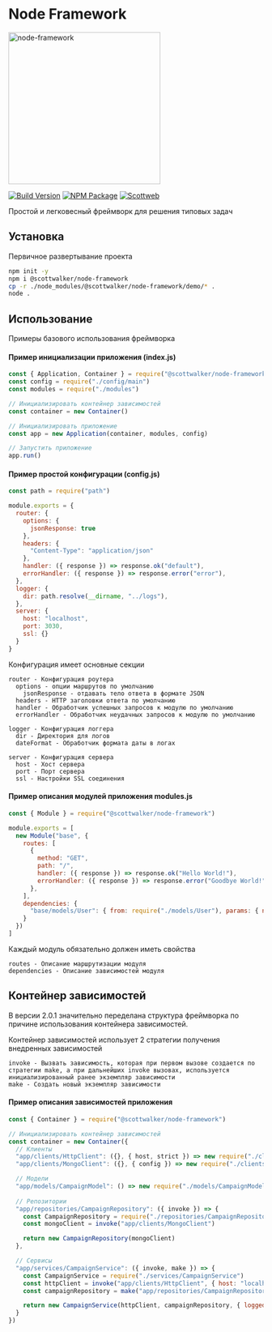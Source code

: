 # Node Framework

<img src="https://nodejs.org/static/images/logos/nodejs-new-pantone-black.svg" alt="node-framework" width="300"/>

[![Build Version](https://img.shields.io/github/package-json/v/scottwalker87/node-framework?style=for-the-badge)](https://github.com/scottwalker87/node-framework)
[![NPM Package](https://img.shields.io/npm/v/@scottwalker/node-framework?style=for-the-badge)](https://www.npmjs.com/package/@scottwalker/node-framework)
[![Scottweb](https://img.shields.io/badge/Scottweb-Web%20Development-red?style=for-the-badge)](http://scottweb.ru/)

Простой и легковесный фреймворк для решения типовых задач

## Установка
Первичное развертывание проекта
```bash
npm init -y
npm i @scottwalker/node-framework
cp -r ./node_modules/@scottwalker/node-framework/demo/* .
node .
```
## Использование
Примеры базового использования фреймворка

#### Пример инициализации приложения **(index.js)**
```js
const { Application, Container } = require("@scottwalker/node-framework")
const config = require("./config/main")
const modules = require("./modules")

// Инициализировать контейнер зависимостей
const container = new Container()

// Инициализировать приложение
const app = new Application(container, modules, config)

// Запустить приложение
app.run()
```

#### Пример простой конфигурации **(config.js)**
```js
const path = require("path")

module.exports = {
  router: {
    options: {
      jsonResponse: true
    },
    headers: {
      "Content-Type": "application/json"
    },
    handler: ({ response }) => response.ok("default"),
    errorHandler: ({ response }) => response.error("error"),
  },
  logger: {
    dir: path.resolve(__dirname, "../logs"),
  },
  server: {
    host: "localhost",
    port: 3030,
    ssl: {}
  }
}
```
Конфигурация имеет основные секции
```
router - Конфигурация роутера
  options - опции маршрутов по умолчанию
    jsonResponse - отдавать тело ответа в формате JSON
  headers - HTTP заголовки ответа по умолчанию
  handler - Обработчик успешных запросов к модулю по умолчанию
  errorHandler - Обработчик неудачных запросов к модулю по умолчанию

logger - Конфигурация логгера
  dir - Директория для логов
  dateFormat - Обработчик формата даты в логах

server - Конфигурация сервера
  host - Хост сервера
  port - Порт сервера
  ssl - Настройки SSL соединения
```

#### Пример описания модулей приложения **modules.js**
```js
const { Module } = require("@scottwalker/node-framework")

module.exports = [
  new Module("base", { 
    routes: [
      {
        method: "GET", 
        path: "/", 
        handler: ({ response }) => response.ok("Hello World!"),
        errorHandler: ({ response }) => response.error("Goodbye World!"),
      },
    ],
    dependencies: {
      "base/models/User": { from: require("./models/User"), params: { name: null } }
    }
  })
]
```
Каждый модуль обязательно должен иметь свойства
```
routes - Описание маршрутизации модуля
dependencies - Описание зависимостей модуля
```

## Контейнер зависимостей
В версии 2.0.1 значительно переделана структура фреймворка по причине использования контейнера зависимостей.

Контейнер зависимостей использует 2 стратегии получения внедренных зависимостей
```
invoke - Вызвать зависимость, которая при первом вызове создается по стратегии make, а при дальнейших invoke вызовах, используется инициализированный ранее экземпляр зависимости  
make - Создать новый экземпляр зависимости
```

#### Пример описания зависимостей приложения
```js
const { Container } = require("@scottwalker/node-framework")

// Инициализировать контейнер зависимостей
const container = new Container({
  // Клиенты
  "app/clients/HttpClient": ({}, { host, strict }) => new require("./clients/HttpClient")(host, strict),
  "app/clients/MongoClient": ({}, { config }) => new require("./clients/MongoClient")(config),

  // Модели
  "app/models/CampaignModel": () => new require("./models/CampaignModel")(),
  
  // Репозитории
  "app/repositories/CampaignRepository": ({ invoke }) => {
    const CampaignRepository = require("./repositories/CampaignRepository")
    const mongoClient = invoke("app/clients/MongoClient")

    return new CampaignRepository(mongoClient)
  },

  // Сервисы
  "app/services/CampaignService": ({ invoke, make }) => {
    const CampaignService = require("./services/CampaignService")
    const httpClient = invoke("app/clients/HttpClient", { host: "localhost", strict: true })
    const campaignRepository = make("app/repositories/CampaignRepository")

    return new CampaignService(httpClient, campaignRepository, { logged: true })
  }
})
```
